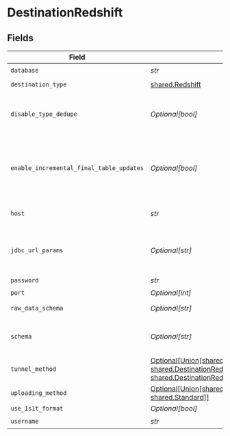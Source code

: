 # DestinationRedshift


## Fields

| Field                                                                                                                                                                                                                                                                              | Type                                                                                                                                                                                                                                                                               | Required                                                                                                                                                                                                                                                                           | Description                                                                                                                                                                                                                                                                        | Example                                                                                                                                                                                                                                                                            |
| ---------------------------------------------------------------------------------------------------------------------------------------------------------------------------------------------------------------------------------------------------------------------------------- | ---------------------------------------------------------------------------------------------------------------------------------------------------------------------------------------------------------------------------------------------------------------------------------- | ---------------------------------------------------------------------------------------------------------------------------------------------------------------------------------------------------------------------------------------------------------------------------------- | ---------------------------------------------------------------------------------------------------------------------------------------------------------------------------------------------------------------------------------------------------------------------------------- | ---------------------------------------------------------------------------------------------------------------------------------------------------------------------------------------------------------------------------------------------------------------------------------- |
| `database`                                                                                                                                                                                                                                                                         | *str*                                                                                                                                                                                                                                                                              | :heavy_check_mark:                                                                                                                                                                                                                                                                 | Name of the database.                                                                                                                                                                                                                                                              |                                                                                                                                                                                                                                                                                    |
| `destination_type`                                                                                                                                                                                                                                                                 | [shared.Redshift](../../models/shared/redshift.md)                                                                                                                                                                                                                                 | :heavy_check_mark:                                                                                                                                                                                                                                                                 | N/A                                                                                                                                                                                                                                                                                |                                                                                                                                                                                                                                                                                    |
| `disable_type_dedupe`                                                                                                                                                                                                                                                              | *Optional[bool]*                                                                                                                                                                                                                                                                   | :heavy_minus_sign:                                                                                                                                                                                                                                                                 | Disable Writing Final Tables. WARNING! The data format in _airbyte_data is likely stable but there are no guarantees that other metadata columns will remain the same in future versions                                                                                           |                                                                                                                                                                                                                                                                                    |
| `enable_incremental_final_table_updates`                                                                                                                                                                                                                                           | *Optional[bool]*                                                                                                                                                                                                                                                                   | :heavy_minus_sign:                                                                                                                                                                                                                                                                 | When enabled your data will load into your final tables incrementally while your data is still being synced. When Disabled (the default), your data loads into your final tables once at the end of a sync. Note that this option only applies if you elect to create Final tables |                                                                                                                                                                                                                                                                                    |
| `host`                                                                                                                                                                                                                                                                             | *str*                                                                                                                                                                                                                                                                              | :heavy_check_mark:                                                                                                                                                                                                                                                                 | Host Endpoint of the Redshift Cluster (must include the cluster-id, region and end with .redshift.amazonaws.com)                                                                                                                                                                   |                                                                                                                                                                                                                                                                                    |
| `jdbc_url_params`                                                                                                                                                                                                                                                                  | *Optional[str]*                                                                                                                                                                                                                                                                    | :heavy_minus_sign:                                                                                                                                                                                                                                                                 | Additional properties to pass to the JDBC URL string when connecting to the database formatted as 'key=value' pairs separated by the symbol '&'. (example: key1=value1&key2=value2&key3=value3).                                                                                   |                                                                                                                                                                                                                                                                                    |
| `password`                                                                                                                                                                                                                                                                         | *str*                                                                                                                                                                                                                                                                              | :heavy_check_mark:                                                                                                                                                                                                                                                                 | Password associated with the username.                                                                                                                                                                                                                                             |                                                                                                                                                                                                                                                                                    |
| `port`                                                                                                                                                                                                                                                                             | *Optional[int]*                                                                                                                                                                                                                                                                    | :heavy_minus_sign:                                                                                                                                                                                                                                                                 | Port of the database.                                                                                                                                                                                                                                                              | 5439                                                                                                                                                                                                                                                                               |
| `raw_data_schema`                                                                                                                                                                                                                                                                  | *Optional[str]*                                                                                                                                                                                                                                                                    | :heavy_minus_sign:                                                                                                                                                                                                                                                                 | (Early Access) The schema to write raw tables into                                                                                                                                                                                                                                 |                                                                                                                                                                                                                                                                                    |
| `schema`                                                                                                                                                                                                                                                                           | *Optional[str]*                                                                                                                                                                                                                                                                    | :heavy_minus_sign:                                                                                                                                                                                                                                                                 | The default schema tables are written to if the source does not specify a namespace. Unless specifically configured, the usual value for this field is "public".                                                                                                                   | public                                                                                                                                                                                                                                                                             |
| `tunnel_method`                                                                                                                                                                                                                                                                    | [Optional[Union[shared.DestinationRedshiftNoTunnel, shared.DestinationRedshiftSSHKeyAuthentication, shared.DestinationRedshiftPasswordAuthentication]]](../../models/shared/destinationredshiftsshtunnelmethod.md)                                                                 | :heavy_minus_sign:                                                                                                                                                                                                                                                                 | Whether to initiate an SSH tunnel before connecting to the database, and if so, which kind of authentication to use.                                                                                                                                                               |                                                                                                                                                                                                                                                                                    |
| `uploading_method`                                                                                                                                                                                                                                                                 | [Optional[Union[shared.AWSS3Staging, shared.Standard]]](../../models/shared/uploadingmethod.md)                                                                                                                                                                                    | :heavy_minus_sign:                                                                                                                                                                                                                                                                 | The way data will be uploaded to Redshift.                                                                                                                                                                                                                                         |                                                                                                                                                                                                                                                                                    |
| `use_1s1t_format`                                                                                                                                                                                                                                                                  | *Optional[bool]*                                                                                                                                                                                                                                                                   | :heavy_minus_sign:                                                                                                                                                                                                                                                                 | (Early Access) Use <a href="https://docs.airbyte.com/understanding-airbyte/typing-deduping" target="_blank">Destinations V2</a>.                                                                                                                                                   |                                                                                                                                                                                                                                                                                    |
| `username`                                                                                                                                                                                                                                                                         | *str*                                                                                                                                                                                                                                                                              | :heavy_check_mark:                                                                                                                                                                                                                                                                 | Username to use to access the database.                                                                                                                                                                                                                                            |                                                                                                                                                                                                                                                                                    |